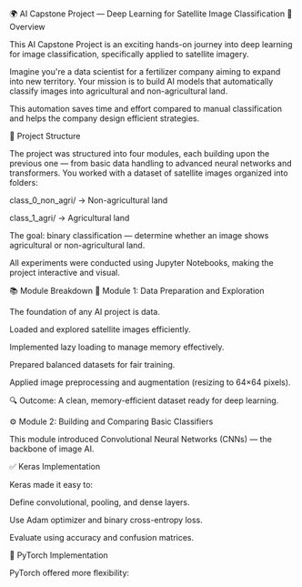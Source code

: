 🌍 AI Capstone Project — Deep Learning for Satellite Image Classification
🧠 Overview

This AI Capstone Project is an exciting hands-on journey into deep learning for image classification, specifically applied to satellite imagery.

Imagine you're a data scientist for a fertilizer company aiming to expand into new territory. Your mission is to build AI models that automatically classify images into agricultural and non-agricultural land.

This automation saves time and effort compared to manual classification and helps the company design efficient strategies.

🚀 Project Structure

The project was structured into four modules, each building upon the previous one — from basic data handling to advanced neural networks and transformers.
You worked with a dataset of satellite images organized into folders:

class_0_non_agri/ → Non-agricultural land

class_1_agri/ → Agricultural land

The goal: binary classification — determine whether an image shows agricultural or non-agricultural land.

All experiments were conducted using Jupyter Notebooks, making the project interactive and visual.

📚 Module Breakdown
🧩 Module 1: Data Preparation and Exploration

The foundation of any AI project is data.

Loaded and explored satellite images efficiently.

Implemented lazy loading to manage memory effectively.

Prepared balanced datasets for fair training.

Applied image preprocessing and augmentation (resizing to 64×64 pixels).

🔍 Outcome: A clean, memory-efficient dataset ready for deep learning.

⚙️ Module 2: Building and Comparing Basic Classifiers

This module introduced Convolutional Neural Networks (CNNs) — the backbone of image AI.

✅ Keras Implementation

Keras made it easy to:

Define convolutional, pooling, and dense layers.

Use Adam optimizer and binary cross-entropy loss.

Evaluate using accuracy and confusion matrices.

🔧 PyTorch Implementation

PyTorch offered more flexibility:
